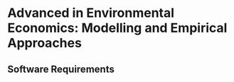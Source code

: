 # Advanced in Environmental Economics: Modelling and Empirical Approaches

## Software Requirements
